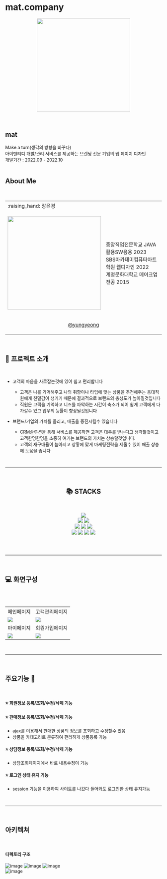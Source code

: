 # mat.company

<p align="center"><img src="https://github.com/jangyungyeong/mat.company/assets/117636044/b7d811a1-9a36-4d8b-85c9-15f81b60ef69" width="300" ></br>
  <a href="https://hits.seeyoufarm.com">    <imgsrc="https://hits.seeyoufarm.com/api/count/incr/badge.svgurl=https%3A%2F%2Fgithub.com%2Fjangyungyeong%2Fmat.company.git&count_bg=%2379C83D&title_bg=%23555555&icon=&icon_color=%23E7E7E7&title=hits&edge_flat=false">
  </a>
  </p>
</br>

## mat
<p align="center"></p>
Make a turn(생각의 방향을 바꾸다)</br>
아이덴티디 개발/관리 서비스를 제공하는 브랜딩 전문 기업의 웹 페이지 디자인</br>
개발기간 : 2022.09 - 2022.10
</br></br>


## About Me
<p align="center"></p></br>
<table>
  <tr>
    <td> :raising_hand: 장윤경</td>
    <td></td>
  </tr>
  <tr>
    <td><p align="center"><img src="https://github.com/jangyungyeong/SystemCRM/assets/117636044/1ce99337-b163-4841-9ac4-e8897db26b5b" width="300" ></p></td>
    <td>
      중앙직업전문학교 JAVA활용SW응용 2023</br>
      SBS아카데미컴퓨터아트학원 웹디자인 2022</br>
      계명문화대학교 메이크업전공 2015
    </td>
  </tr>
  <tr>
    <td colspan="2"><p align="center"><a href="https://github.com/jangyungyeong">@yungyeong</a></p></td>
  </tr>
</table>
</br>


## :loudspeaker: 프로젝트 소개
<p align="center"></p></br>

* 고객의 마음을 사로잡는것에 있어 쉽고 편리합니다
  - 고객은 나를 기억해주고 나의 취향이나 타입에 맞는 상품을 추천해주는 응대직원에게 친밀감이 생기기 때문에 결과적으로 브랜드의 충성도가 높아질것입니다
  - 직원은 고객을 기억하고 니즈를 파악하는 시간이 축소가 되어 쉽게 고객에게 다가갈수 있고 업무의 능률이 향상될것입니다
  
* 브랜드/기업의 가치를 올리고, 매출을 증진시킬수 있습니다
  - CRM솔루션을 통해 서비스를 제공하면 고객은 대우를 받는다고 생각할것이고 고객한명한명을 소중히 여기는 브랜드의 가치는 상승할것입니다.
  - 고객의 재구매율이 높아지고 상황에 맞게 마케팅전략을 세울수 있어 매출 상승에 도움을 줍니다
</br>


----

</br>
<div align=center><h2>📚 STACKS</h2></div></br>
<p align="center"></p>
<div align=center> 
  <img src="https://img.shields.io/badge/java-007396?style=for-the-badge&logo=java&logoColor=white"> 
  <br>
  
  <img src="https://img.shields.io/badge/html5-E34F26?style=for-the-badge&logo=html5&logoColor=white"> 
  <img src="https://img.shields.io/badge/css-1572B6?style=for-the-badge&logo=css3&logoColor=white"> 
  <br>
  
  <img src="https://img.shields.io/badge/javascript-F7DF1E?style=for-the-badge&logo=javascript&logoColor=black"> 
  <img src="https://img.shields.io/badge/jquery-0769AD?style=for-the-badge&logo=jquery&logoColor=white">
  <img src="https://img.shields.io/badge/oracle-F80000?style=for-the-badge&logo=oracle&logoColor=white">
  <br>
  
  <img src="https://img.shields.io/badge/spring-6DB33F?style=for-the-badge&logo=spring&logoColor=white"> 
  <img src="https://img.shields.io/badge/bootstrap-7952B3?style=for-the-badge&logo=bootstrap&logoColor=white">
  <img src="https://img.shields.io/badge/apache tomcat-F8DC75?style=for-the-badge&logo=apachetomcat&logoColor=white">
  <img src="https://img.shields.io/badge/github-181717?style=for-the-badge&logo=github&logoColor=white">
  <br>
</div>
</br>
<p align="center" height="10"></p>
</br>

----
</br>

## :computer: 화면구성
<p align="center"></p></br>
</br>
<table>
  <tr>
    <td>메인페이지</td>
    <td>고객관리페이지</td>
  </tr>
  <tr>
    <td><img src="https://github.com/jangyungyeong/SystemCRM/assets/117636044/0bd37926-daf3-43e5-8250-196841b4ee28"></td>
    <td><img src="https://github.com/jangyungyeong/SystemCRM/assets/117636044/17db195a-0f4e-42bf-8c9c-75099583e5f1"></td>
  </tr>
  <tr>
    <td>마이페이지</td>
    <td>회원가입페이지</td>
  </tr>
  <tr>
    <td><img src="https://github.com/jangyungyeong/SystemCRM/assets/117636044/b83ba8ed-ea8d-401d-b931-a6fc95ef2646"></td>
    <td><img src="https://github.com/jangyungyeong/SystemCRM/assets/117636044/bcce11a0-5169-4664-be13-1e5e94e88f34"></td>
  </tr>
</table>
</br>


----
</br>

## 주요기능 :pushpin:
<p align="center"></p></br>

  #### :star: 회원정보 등록/조회/수정/삭제 기능
  
  #### :star: 판매정보 등록/조회/수정/삭제 기능
  * ajax를 이용해서 판매한 상품의 정보를 조회하고 수정할수 있음
  * 상품을 카테고리로 분류하여 편리하게 상품등록 가능
    
  #### :star: 상담정보 등록/조회/수정/삭제 기능
  * 상담조회페이지에서 바로 내용수정이 가능

  #### :star: 로그인 상태 유지 기능
  * session 기능을 이용하여 사이트를 나갔다 들어와도 로그인한 상태 유지가능
</br>


----
</br>

## 아키텍쳐
<p align="center"></p></br>

  #### 디렉토리 구조

![image](https://github.com/jangyungyeong/SystemCRM/assets/117636044/9e2e2974-d8a1-437b-a77c-5b794a03924e)
![image](https://github.com/jangyungyeong/SystemCRM/assets/117636044/cb64761b-cb89-496c-84dc-74f433db4af2)
![image](https://github.com/jangyungyeong/SystemCRM/assets/117636044/560a30fe-ede7-4d3d-87d9-700ccb96234d)</br>
![image](https://github.com/jangyungyeong/SystemCRM/assets/117636044/568d116a-0a1b-48b7-ac1d-a03e90bf7d2b)

